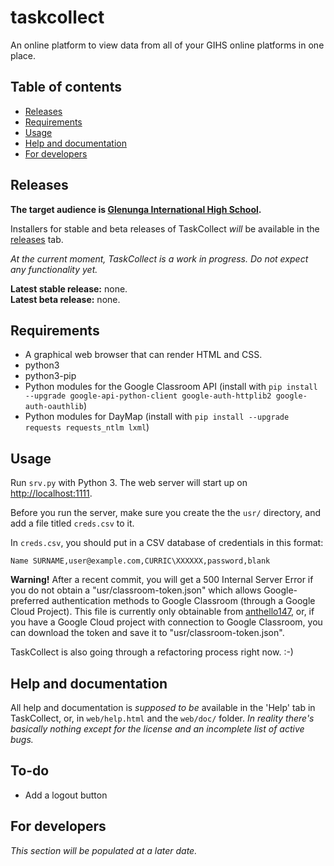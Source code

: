 # taskcollect
An online platform to view data from all of your GIHS online platforms in one place.

## Table of contents
* [Releases](#releases)
* [Requirements](#requirements)
* [Usage](#usage)
* [Help and documentation](#help-and-documentation)
* [For developers](#for-developers)

## Releases
**The target audience is [Glenunga International High School](https://en.wikipedia.org/wiki/Glenunga_International_High_School).**

Installers for stable and beta releases of TaskCollect *will* be available in the [releases](https://github.com/taskcollect/taskcollect/releases) tab.

*At the current moment, TaskCollect is a work in progress. Do not expect any functionality yet.*

**Latest stable release:** none.<br>
**Latest beta release:** none.

## Requirements
* A graphical web browser that can render HTML and CSS.
* python3
* python3-pip
* Python modules for the Google Classroom API (install with `pip install --upgrade google-api-python-client google-auth-httplib2 google-auth-oauthlib`)
* Python modules for DayMap (install with `pip install --upgrade requests requests_ntlm lxml`)

## Usage
Run `srv.py` with Python 3. The web server will start up on [http://localhost:1111](http://localhost:1111).

Before you run the server, make sure you create the the `usr/` directory, and add a file titled `creds.csv` to it.

In `creds.csv`, you should put in a CSV database of credentials in this format:

```
Name SURNAME,user@example.com,CURRIC\XXXXXX,password,blank
```

**Warning!** After a recent commit, you will get a 500 Internal Server Error if you do not obtain a "usr/classroom-token.json" which allows Google-preferred authentication methods to Google Classroom (through a Google Cloud Project). This file is currently only obtainable from [anthello147](https://github.com/anthello147), or, if you have a Google Cloud project with connection to Google Classroom, you can download the token and save it to "usr/classroom-token.json".

TaskCollect is also going through a refactoring process right now. :-)

## Help and documentation
All help and documentation is *supposed to be* available in the 'Help' tab in TaskCollect, or, in `web/help.html` and the `web/doc/` folder. *In reality there's basically nothing except for the license and an incomplete list of active bugs.*

## To-do
 * Add a logout button

## For developers
*This section will be populated at a later date.*